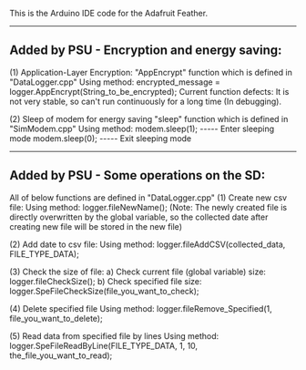 This is the Arduino IDE code for the Adafruit Feather.

-------------------------------------------------------------------------------------------------------------------------------------
Added by PSU - Encryption and energy saving:
-------------------------------------------------------------------------------------------------------------------------------------
(1) Application-Layer Encryption:
    "AppEncrypt" function which is defined in "DataLogger.cpp"
    Using method: encrypted_message = logger.AppEncrypt(String_to_be_encrypted);
    Current function defects: It is not very stable, so can't run continuously for a long time (In debugging).

(2) Sleep of modem for energy saving
    "sleep" function which is defined in "SimModem.cpp"
    Using method: modem.sleep(1); ----- Enter sleeping mode
                  modem.sleep(0); ----- Exit sleeping mode


-------------------------------------------------------------------------------------------------------------------------------------
Added by PSU - Some operations on the SD:
-------------------------------------------------------------------------------------------------------------------------------------
All of below functions are defined in "DataLogger.cpp"
(1) Create new csv file:
    Using method: logger.fileNewName();
    (Note: The newly created file is directly overwritten by the global variable, so the collected date after creating new file will be stored in the new file)

(2) Add date to csv file:
    Using method: logger.fileAddCSV(collected_data, FILE_TYPE_DATA);

(3) Check the size of file:
    a) Check current file (global variable) size: logger.fileCheckSize();
    b) Check specified file size: logger.SpeFileCheckSize(file_you_want_to_check);

(4) Delete specified file
    Using method: logger.fileRemove_Specified(1, file_you_want_to_delete);

(5) Read data from specified file by lines
    Using method: logger.SpeFileReadByLine(FILE_TYPE_DATA, 1, 10, the_file_you_want_to_read);

